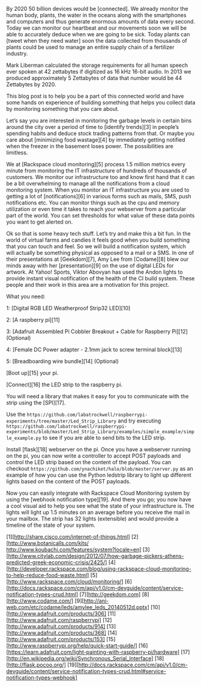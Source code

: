 By 2020 50 billion devices would be [connected]. We already monitor the human body, plants, the water in the oceans along with the smartphones and computers and thus generate enormous amounts of data every second. Today we can monitor our heartbeat and our movements soon we will be able to accurately deduce when we are going to be sick. Today plants can [tweet when they need water] soon the data collected from thousands of plants could be used to manage an entire supply chain of a fertilizer industry. 

Mark Liberman calculated the storage requirements for all human speech ever spoken at 42 zettabytes if digitized as 16 kHz 16-bit audio. In 2013 we produced approximately 5 Zettabytes of data that number would be 44 Zettabytes by 2020.


This blog post is to help you be a part of this connected world and have some hands on experience of building something that helps you collect data by monitoring something that you care about.

Let’s say you are interested in monitoring the garbage levels in certain bins around the city over a period of time to [identify trends][3] in people’s spending habits and deduce stock trading patterns from that. Or maybe you care about [minimizing food wastage][4] by immediately getting notified when the freezer in the basement loses power. The possibilities are limitless. 

We at [Rackspace cloud monitoring][5] process 1.5 million metrics every minute from monitoring the IT infrastructure of hundreds of thousands of customers. We monitor our infrastructure too and know first hand that it can be a bit overwhelming to manage all the notifications from a cloud monitoring system. When you monitor an IT infrastructure you are used to getting a lot of [notifications][6] in various forms such as mails, SMS, push notifications etc. You can monitor things such as the cpu and memory utilization or even time it takes to reach your webserver from a particular part of the world. You can set thresholds for what value of these data points you want to get alerted on. 

Ok so that is some heavy tech stuff. Let’s try and make this a bit fun. In the world of virtual farms and candies it feels good when you build something that you can touch and feel. So we will build a notification system, which will actually be something physical as opposed to a mail or a SMS.  In one of their presentations at [Geekdom][7], Amy Lee from [Codame][8] blew our minds away with her [presentation][9] on the use of digital LEDs for artwork. At Yahoo! Sports, Viktor Abovyan has used the Andon lights to provide instant visual notification of the health of the CI build system. These people and their work in this area are a motivation for this project.

What you need:

1: [Digital RGB LED Weatherproof Strip32 LED][10] 

2: [A raspberry pi][11]

3: [Adafruit Assembled Pi Cobbler Breakout + Cable for Raspberry Pi][12] (Optional)

4: [Female DC Power adapter - 2.1mm jack to screw terminal block][13]

5: [Breadboarding wire bundle][14] (Optional)


[Boot up][15] your pi.

[Connect][16] the LED strip to the raspberry pi.

You will need a library that makes it easy for you to communicate with the strip using the [SPI][17].  


Use the `https://github.com/labatrockwell/raspberrypi-experiments/tree/master/Led_Strip_Library` and try executing `https://github.com/labatrockwell/raspberrypi-experiments/blob/master/Led_Strip_Library/examples/simple_example/simple_example.py` to see if you are able to send bits to the LED strip.

Install [flask][18] webserver on the pi. Once you have a webserver running on the pi, you can now write a controller to accept POST payloads and control the LED strip based on the content of the payload. You can checkout `https://github.com/ynachiket/halo/blob/master/server.py` as an example of how you can use the Python ledstrip library to light up different lights based on the content of the POST payloads.

Now you can easily integrate with Rackspace Cloud Monitoring system by using the [webhook notification type][19]. And there you go; you now have a cool visual aid to help you see what the state of your infrastructure is. The lights will light up 1.5 minutes on an average before you receive the mail in your mailbox. The strip has 32 lights (extensible) and would provide a timeline of the state of your system.

[1][http://share.cisco.com/internet-of-things.html]
[2][http://www.botanicalls.com/kits/ http://www.koubachi.com/features/system?locale=en]
[3][http://www.citylab.com/design/2012/07/how-garbage-pickers-athens-predicted-greek-economic-crisis/2425/]
[4][http://developer.rackspace.com/blog/using-rackspace-cloud-monitoring-to-help-reduce-food-waste.html]
[5][http://www.rackspace.com/cloud/monitoring/]
[6][http://docs.rackspace.com/cm/api/v1.0/cm-devguide/content/service-notification-types-crud.html]
[7][http://geekdom.com]
[8][http://www.codame.com/]
[9][http://ani-web.com/etc/codame/leds/amylee_leds_20140512d.pptx]
[10][http://www.adafruit.com/products/306]
[11][http://www.adafruit.com/raspberrypi]
[12][http://www.adafruit.com/products/914]
[13][http://www.adafruit.com/products/368]
[14][http://www.adafruit.com/products/153]
[15][http://www.raspberrypi.org/help/quick-start-guide/]
[16][https://learn.adafruit.com/light-painting-with-raspberry-pi/hardware]
[17][http://en.wikipedia.org/wiki/Synchronous_Serial_Interface]
[18][http://flask.pocoo.org/]
[19][http://docs.rackspace.com/cm/api/v1.0/cm-devguide/content/service-notification-types-crud.html#service-notification-types-webhook]


